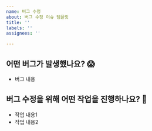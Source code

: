 ```yaml
---
name: 버그 수정
about: 버그 수정 이슈 템플릿
title: ''
labels: ''
assignees: ''

---
```


## 어떤 버그가 발생했나요? 😱
- 버그 내용

## 버그 수정을 위해 어떤 작업을 진행하나요? 📝
- 작업 내용1
- 작업 내용2

